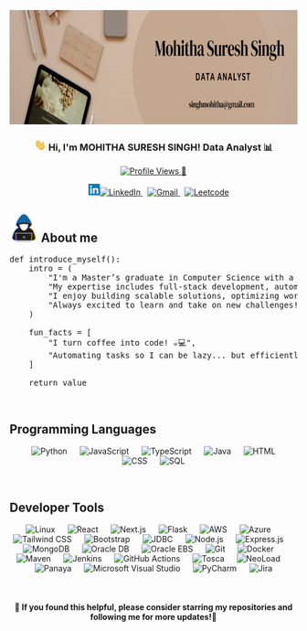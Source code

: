 <p align="center">
  <img src="https://github.com/mohithasingh/mohithasingh/blob/main/Background%20banner.png" height="200"/>
</p>

<h3 align="center"> 
    <img src="https://github.com/mohithasingh/mohithasingh/blob/main/hello.gif" width="21"> 
    Hi, I'm <b>MOHITHA SURESH SINGH!</b> Data Analyst 📊
</h3>

<p align="center">
    <!-- Profile Views -->
    <a href="https://komarev.com/ghpvc/?username=mohithasingh">
        <img src="https://komarev.com/ghpvc/?username=mohithasingh&label=%20Profile%20Views%20👀%20&color=0e75b6&style=flat" alt="Profile Views 👀" />
    </a>
</p>
<p align="center">
    &emsp;
    <a href="https://www.linkedin.com/in/mohithasingh/" target="_blank">
         <img alt="LinkedIn" width="20px" src="https://github.com/mohithasingh/mohithasingh/blob/main/Linkedin%20Logo.png"><img alt="LinkedIn" src="https://img.shields.io/badge/LinkedIn-blue?style=flat-square&logo=linkedin&logoColor=white">
    </a> 
    &nbsp;
    <a href="mailto:singhmohitha@gmail.com.com" target="_blank">
        <img alt="Gmail" src="https://img.shields.io/badge/-singhmohitha@gmail.com-c14438?style=flat-square&logo=Gmail&logoColor=white">
    </a> 
    &nbsp;
    <a href="https://leetcode.com/u/saarthakmudigere/"><img alt = "Leetcode" src="https://img.shields.io/badge/LeetCode%20-%23FFA116.svg?style=plastic&logo=leetcode&logoColor=black" /></a>
</p>

## <picture><img src = "https://github.com/mudiger/mudiger/blob/main/public/images/about_me.gif?raw=true" width = 50px></picture> About me

<pre>
def introduce_myself():
    intro = (
        "I'm a Master’s graduate in Computer Science with a passion for software development and DevSecOps.", 
        "My expertise includes full-stack development, automation, cloud computing (AWS, Azure), and CI/CD pipelines.",
        "I enjoy building scalable solutions, optimizing workflows, and automating processes to improve efficiency.", 
        "Always excited to learn and take on new challenges! 🚀"
    )
    
    fun_facts = [
        "I turn coffee into code! ☕💻",
        "Automating tasks so I can be lazy... but efficiently! 😎",
    ]
    
    return value
</pre>
</br>

## Programming Languages
<p align="center"> &emsp; <img alt="Python" src="https://img.shields.io/badge/Python-FFD43B?style=flat-square&logo=python&logoColor=darkgreen"> &emsp; <img alt="JavaScript" src="https://img.shields.io/badge/JavaScript-F7DF1E?style=flat-square&logo=javascript&logoColor=black"> &emsp; <img alt="TypeScript" src="https://img.shields.io/badge/TypeScript-3178C6?style=flat-square&logo=typescript&logoColor=white"> &emsp; <img alt="Java" src="https://img.shields.io/badge/Java-ED8B00?style=flat-square&logo=java&logoColor=white"> &emsp; <img alt="HTML" src="https://img.shields.io/badge/HTML-E34F26?style=flat-square&logo=html5&logoColor=white"> &emsp; <img alt="CSS" src="https://img.shields.io/badge/CSS-1572B6?style=flat-square&logo=css3&logoColor=white"> &emsp; <img alt="SQL" src="https://img.shields.io/badge/SQL-4479A1?style=flat-square&logo=mysql&logoColor=white"> </p>
</br>

## Developer Tools
<p align="center"> 
<img alt="Linux" src="https://img.shields.io/badge/Linux-000000?style=flat-square&logo=linux&logoColor=white"> &emsp; <img alt="React" src="https://img.shields.io/badge/React-000000?style=flat-square&logo=react&logoColor=white"> &emsp; <img alt="Next.js" src="https://img.shields.io/badge/Next.js-000000?style=flat-square&logo=nextdotjs&logoColor=white"> &emsp; <img alt="Flask" src="https://img.shields.io/badge/Flask-000000?style=flat-square&logo=flask&logoColor=white"> &emsp; <img alt="AWS" src="https://img.shields.io/badge/AWS-000000?style=flat-square&logo=amazonaws&logoColor=white"> &emsp; <img alt="Azure" src="https://img.shields.io/badge/Azure-000000?style=flat-square&logo=microsoftazure&logoColor=white"> &emsp; <img alt="Tailwind CSS" src="https://img.shields.io/badge/Tailwind%20CSS-000000?style=flat-square&logo=tailwindcss&logoColor=white"> &emsp; <img alt="Bootstrap" src="https://img.shields.io/badge/Bootstrap-000000?style=flat-square&logo=bootstrap&logoColor=white"> &emsp; <img alt="JDBC" src="https://img.shields.io/badge/JDBC-000000?style=flat-square&logo=java&logoColor=white"> &emsp; <img alt="Node.js" src="https://img.shields.io/badge/Node.js-000000?style=flat-square&logo=nodedotjs&logoColor=white"> &emsp; <img alt="Express.js" src="https://img.shields.io/badge/Express.js-000000?style=flat-square&logo=express&logoColor=white"> &emsp; <img alt="MongoDB" src="https://img.shields.io/badge/MongoDB-000000?style=flat-square&logo=mongodb&logoColor=white"> &emsp; <img alt="Oracle DB" src="https://img.shields.io/badge/Oracle_DB-000000?style=flat-square&logo=oracle&logoColor=white"> &emsp; <img alt="Oracle EBS" src="https://img.shields.io/badge/Oracle_EBS-000000?style=flat-square&logo=oracle&logoColor=white"> &emsp; <img alt="Git" src="https://img.shields.io/badge/Git-000000?style=flat-square&logo=git&logoColor=white"> &emsp; <img alt="Docker" src="https://img.shields.io/badge/Docker-000000?style=flat-square&logo=docker&logoColor=white"> &emsp; <img alt="Maven" src="https://img.shields.io/badge/Maven-000000?style=flat-square&logo=apachemaven&logoColor=white"> &emsp; <img alt="Jenkins" src="https://img.shields.io/badge/Jenkins-000000?style=flat-square&logo=jenkins&logoColor=white"> &emsp; <img alt="GitHub Actions" src="https://img.shields.io/badge/GitHub%20Actions-000000?style=flat-square&logo=githubactions&logoColor=white"> &emsp; <img alt="Tosca" src="https://img.shields.io/badge/Tosca-000000?style=flat-square&logo=tosca&logoColor=white"> &emsp; <img alt="NeoLoad" src="https://img.shields.io/badge/NeoLoad-000000?style=flat-square&logo=neoload&logoColor=white"> &emsp; <img alt="Panaya" src="https://img.shields.io/badge/Panaya-000000?style=flat-square&logo=panaya&logoColor=white"> &emsp; <img alt="Microsoft Visual Studio" src="https://img.shields.io/badge/Visual%20Studio-000000?style=flat-square&logo=visualstudio&logoColor=white"> &emsp; <img alt="PyCharm" src="https://img.shields.io/badge/PyCharm-000000?style=flat-square&logo=pycharm&logoColor=white"> &emsp; <img alt="Jira" src="https://img.shields.io/badge/Jira-000000?style=flat-square&logo=jira&logoColor=white"> 
</p>

</br>
<h4 align="center"> 
🌟 If you found this helpful, please consider starring my repositories and following me for more updates!🌟
</h4>
